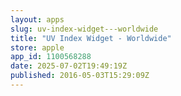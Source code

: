 ```yaml
---
layout: apps
slug: uv-index-widget---worldwide
title: "UV Index Widget - Worldwide"
store: apple
app_id: 1100568288
date: 2025-07-02T19:49:19Z
published: 2016-05-03T15:29:09Z
---
```


